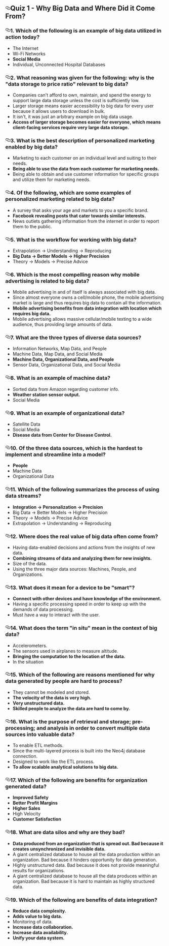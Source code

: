 
<html>
    <body>
            
  <div id="readme" class="Box-body readme blob js-code-block-container px-5">
    <article class="markdown-body entry-content" itemprop="text"><h1><a id="user-content-quiz-1---why-big-data-and-where-did-it-come-from" class="anchor" aria-hidden="true" href="https://github.com/AlessandroCorradini/University-of-California-San-Diego-Big-Data-Specialization/blob/master/01%20-%20Introduction%20to%20Big%20Data/Quiz%201%20-%20Why%20Big%20Data%20and%20Where%20Did%20it%20Come%20From.md#quiz-1---why-big-data-and-where-did-it-come-from"><svg class="octicon octicon-link" viewBox="0 0 16 16" version="1.1" width="16" height="16" aria-hidden="true"><path fill-rule="evenodd" d="M4 9h1v1H4c-1.5 0-3-1.69-3-3.5S2.55 3 4 3h4c1.45 0 3 1.69 3 3.5 0 1.41-.91 2.72-2 3.25V8.59c.58-.45 1-1.27 1-2.09C10 5.22 8.98 4 8 4H4c-.98 0-2 1.22-2 2.5S3 9 4 9zm9-3h-1v1h1c1 0 2 1.22 2 2.5S13.98 12 13 12H9c-.98 0-2-1.22-2-2.5 0-.83.42-1.64 1-2.09V6.25c-1.09.53-2 1.84-2 3.25C6 11.31 7.55 13 9 13h4c1.45 0 3-1.69 3-3.5S14.5 6 13 6z"></path></svg></a>Quiz 1 - Why Big Data and Where Did it Come From?</h1>
<h3><a id="user-content-1-which-of-the-following-is-an-example-of-big-data-utilized-in-action-today" class="anchor" aria-hidden="true" href="https://github.com/AlessandroCorradini/University-of-California-San-Diego-Big-Data-Specialization/blob/master/01%20-%20Introduction%20to%20Big%20Data/Quiz%201%20-%20Why%20Big%20Data%20and%20Where%20Did%20it%20Come%20From.md#1-which-of-the-following-is-an-example-of-big-data-utilized-in-action-today"><svg class="octicon octicon-link" viewBox="0 0 16 16" version="1.1" width="16" height="16" aria-hidden="true"><path fill-rule="evenodd" d="M4 9h1v1H4c-1.5 0-3-1.69-3-3.5S2.55 3 4 3h4c1.45 0 3 1.69 3 3.5 0 1.41-.91 2.72-2 3.25V8.59c.58-.45 1-1.27 1-2.09C10 5.22 8.98 4 8 4H4c-.98 0-2 1.22-2 2.5S3 9 4 9zm9-3h-1v1h1c1 0 2 1.22 2 2.5S13.98 12 13 12H9c-.98 0-2-1.22-2-2.5 0-.83.42-1.64 1-2.09V6.25c-1.09.53-2 1.84-2 3.25C6 11.31 7.55 13 9 13h4c1.45 0 3-1.69 3-3.5S14.5 6 13 6z"></path></svg></a>1. Which of the following is an example of big data utilized in action today?</h3>

<ul>
          
<li>The Internet</li>
<li>Wi-Fi Networks</li>
<li><strong>Social Media</strong></li>
<li>Individual, Unconnected Hospital Databases</li>
</ul>
<h3><a id="user-content-2-what-reasoning-was-given-for-the-following-why-is-the-data-storage-to-price-ratio-relevant-to-big-data" class="anchor" aria-hidden="true" href="https://github.com/AlessandroCorradini/University-of-California-San-Diego-Big-Data-Specialization/blob/master/01%20-%20Introduction%20to%20Big%20Data/Quiz%201%20-%20Why%20Big%20Data%20and%20Where%20Did%20it%20Come%20From.md#2-what-reasoning-was-given-for-the-following-why-is-the-data-storage-to-price-ratio-relevant-to-big-data"><svg class="octicon octicon-link" viewBox="0 0 16 16" version="1.1" width="16" height="16" aria-hidden="true"><path fill-rule="evenodd" d="M4 9h1v1H4c-1.5 0-3-1.69-3-3.5S2.55 3 4 3h4c1.45 0 3 1.69 3 3.5 0 1.41-.91 2.72-2 3.25V8.59c.58-.45 1-1.27 1-2.09C10 5.22 8.98 4 8 4H4c-.98 0-2 1.22-2 2.5S3 9 4 9zm9-3h-1v1h1c1 0 2 1.22 2 2.5S13.98 12 13 12H9c-.98 0-2-1.22-2-2.5 0-.83.42-1.64 1-2.09V6.25c-1.09.53-2 1.84-2 3.25C6 11.31 7.55 13 9 13h4c1.45 0 3-1.69 3-3.5S14.5 6 13 6z"></path></svg></a>2. What reasoning was given for the following: why is the "data storage to price ratio" relevant to big data?</h3>
<ul>
<li>Companies can't afford to own, maintain, and spend the energy to support large data storage unless the cost is sufficiently low.</li>
<li>Larger storage means easier accessibility to big data for every user because it allows users to download in bulk.</li>
<li>It isn't, it was just an arbitrary example on big data usage.</li>
<li><strong>Access of larger storage becomes easier for everyone, which means client-facing services require very large data storage.</strong></li>
</ul>
<h3><a id="user-content-3-what-is-the-best-description-of-personalized-marketing-enabled-by-big-data" class="anchor" aria-hidden="true" href="https://github.com/AlessandroCorradini/University-of-California-San-Diego-Big-Data-Specialization/blob/master/01%20-%20Introduction%20to%20Big%20Data/Quiz%201%20-%20Why%20Big%20Data%20and%20Where%20Did%20it%20Come%20From.md#3-what-is-the-best-description-of-personalized-marketing-enabled-by-big-data"><svg class="octicon octicon-link" viewBox="0 0 16 16" version="1.1" width="16" height="16" aria-hidden="true"><path fill-rule="evenodd" d="M4 9h1v1H4c-1.5 0-3-1.69-3-3.5S2.55 3 4 3h4c1.45 0 3 1.69 3 3.5 0 1.41-.91 2.72-2 3.25V8.59c.58-.45 1-1.27 1-2.09C10 5.22 8.98 4 8 4H4c-.98 0-2 1.22-2 2.5S3 9 4 9zm9-3h-1v1h1c1 0 2 1.22 2 2.5S13.98 12 13 12H9c-.98 0-2-1.22-2-2.5 0-.83.42-1.64 1-2.09V6.25c-1.09.53-2 1.84-2 3.25C6 11.31 7.55 13 9 13h4c1.45 0 3-1.69 3-3.5S14.5 6 13 6z"></path></svg></a>3. What is the best description of personalized marketing enabled by big data?</h3>
<ul>
<li>Marketing to each customer on an individual level and suiting to their needs.</li>
<li><strong>Being able to use the data from each customer for marketing needs.</strong></li>
<li>Being able to obtain and use customer information for specific groups and utilize them for marketing needs.</li>
</ul>
<h3><a id="user-content-4-of-the-following-which-are-some-examples-of-personalized-marketing-related-to-big-data" class="anchor" aria-hidden="true" href="https://github.com/AlessandroCorradini/University-of-California-San-Diego-Big-Data-Specialization/blob/master/01%20-%20Introduction%20to%20Big%20Data/Quiz%201%20-%20Why%20Big%20Data%20and%20Where%20Did%20it%20Come%20From.md#4-of-the-following-which-are-some-examples-of-personalized-marketing-related-to-big-data"><svg class="octicon octicon-link" viewBox="0 0 16 16" version="1.1" width="16" height="16" aria-hidden="true"><path fill-rule="evenodd" d="M4 9h1v1H4c-1.5 0-3-1.69-3-3.5S2.55 3 4 3h4c1.45 0 3 1.69 3 3.5 0 1.41-.91 2.72-2 3.25V8.59c.58-.45 1-1.27 1-2.09C10 5.22 8.98 4 8 4H4c-.98 0-2 1.22-2 2.5S3 9 4 9zm9-3h-1v1h1c1 0 2 1.22 2 2.5S13.98 12 13 12H9c-.98 0-2-1.22-2-2.5 0-.83.42-1.64 1-2.09V6.25c-1.09.53-2 1.84-2 3.25C6 11.31 7.55 13 9 13h4c1.45 0 3-1.69 3-3.5S14.5 6 13 6z"></path></svg></a>4. Of the following, which are some examples of personalized marketing related to big data?</h3>
<ul>
<li>A survey that asks your age and markets to you a specific brand.</li>
<li><strong>Facebook revealing posts that cater towards similar interests.</strong></li>
<li>News outlets gathering information from the internet in order to report them to the public.</li>
</ul>
<h3><a id="user-content-5-what-is-the-workflow-for-working-with-big-data" class="anchor" aria-hidden="true" href="https://github.com/AlessandroCorradini/University-of-California-San-Diego-Big-Data-Specialization/blob/master/01%20-%20Introduction%20to%20Big%20Data/Quiz%201%20-%20Why%20Big%20Data%20and%20Where%20Did%20it%20Come%20From.md#5-what-is-the-workflow-for-working-with-big-data"><svg class="octicon octicon-link" viewBox="0 0 16 16" version="1.1" width="16" height="16" aria-hidden="true"><path fill-rule="evenodd" d="M4 9h1v1H4c-1.5 0-3-1.69-3-3.5S2.55 3 4 3h4c1.45 0 3 1.69 3 3.5 0 1.41-.91 2.72-2 3.25V8.59c.58-.45 1-1.27 1-2.09C10 5.22 8.98 4 8 4H4c-.98 0-2 1.22-2 2.5S3 9 4 9zm9-3h-1v1h1c1 0 2 1.22 2 2.5S13.98 12 13 12H9c-.98 0-2-1.22-2-2.5 0-.83.42-1.64 1-2.09V6.25c-1.09.53-2 1.84-2 3.25C6 11.31 7.55 13 9 13h4c1.45 0 3-1.69 3-3.5S14.5 6 13 6z"></path></svg></a>5. What is the workflow for working with big data?</h3>
<ul>
<li>Extrapolation -&gt; Understanding -&gt; Reproducing</li>
<li><strong>Big Data -&gt; Better Models -&gt; Higher Precision</strong></li>
<li>Theory -&gt; Models -&gt; Precise Advice</li>
</ul>
<h3><a id="user-content-6-which-is-the-most-compelling-reason-why-mobile-advertising-is-related-to-big-data" class="anchor" aria-hidden="true" href="https://github.com/AlessandroCorradini/University-of-California-San-Diego-Big-Data-Specialization/blob/master/01%20-%20Introduction%20to%20Big%20Data/Quiz%201%20-%20Why%20Big%20Data%20and%20Where%20Did%20it%20Come%20From.md#6-which-is-the-most-compelling-reason-why-mobile-advertising-is-related-to-big-data"><svg class="octicon octicon-link" viewBox="0 0 16 16" version="1.1" width="16" height="16" aria-hidden="true"><path fill-rule="evenodd" d="M4 9h1v1H4c-1.5 0-3-1.69-3-3.5S2.55 3 4 3h4c1.45 0 3 1.69 3 3.5 0 1.41-.91 2.72-2 3.25V8.59c.58-.45 1-1.27 1-2.09C10 5.22 8.98 4 8 4H4c-.98 0-2 1.22-2 2.5S3 9 4 9zm9-3h-1v1h1c1 0 2 1.22 2 2.5S13.98 12 13 12H9c-.98 0-2-1.22-2-2.5 0-.83.42-1.64 1-2.09V6.25c-1.09.53-2 1.84-2 3.25C6 11.31 7.55 13 9 13h4c1.45 0 3-1.69 3-3.5S14.5 6 13 6z"></path></svg></a>6. Which is the most compelling reason why mobile advertising is related to big data?</h3>
<ul>
<li>Mobile advertising in and of itself is always associated with big data.</li>
<li>Since almost everyone owns a cell/mobile phone, the mobile advertising market is large and thus requires big data to contain all the information.</li>
<li><strong>Mobile advertising benefits from data integration with location which requires big data.</strong></li>
<li>Mobile advertising allows massive cellular/mobile texting to a wide audience, thus providing large amounts of data.</li>
</ul>
<h3><a id="user-content-7-what-are-the-three-types-of-diverse-data-sources" class="anchor" aria-hidden="true" href="https://github.com/AlessandroCorradini/University-of-California-San-Diego-Big-Data-Specialization/blob/master/01%20-%20Introduction%20to%20Big%20Data/Quiz%201%20-%20Why%20Big%20Data%20and%20Where%20Did%20it%20Come%20From.md#7-what-are-the-three-types-of-diverse-data-sources"><svg class="octicon octicon-link" viewBox="0 0 16 16" version="1.1" width="16" height="16" aria-hidden="true"><path fill-rule="evenodd" d="M4 9h1v1H4c-1.5 0-3-1.69-3-3.5S2.55 3 4 3h4c1.45 0 3 1.69 3 3.5 0 1.41-.91 2.72-2 3.25V8.59c.58-.45 1-1.27 1-2.09C10 5.22 8.98 4 8 4H4c-.98 0-2 1.22-2 2.5S3 9 4 9zm9-3h-1v1h1c1 0 2 1.22 2 2.5S13.98 12 13 12H9c-.98 0-2-1.22-2-2.5 0-.83.42-1.64 1-2.09V6.25c-1.09.53-2 1.84-2 3.25C6 11.31 7.55 13 9 13h4c1.45 0 3-1.69 3-3.5S14.5 6 13 6z"></path></svg></a>7. What are the three types of diverse data sources?</h3>
<ul>
<li>Information Networks, Map Data, and People</li>
<li>Machine Data, Map Data, and Social Media</li>
<li><strong>Machine Data, Organizational Data, and People</strong></li>
<li>Sensor Data, Organizational Data, and Social Media</li>
</ul>
<h3><a id="user-content-8-what-is-an-example-of-machine-data" class="anchor" aria-hidden="true" href="https://github.com/AlessandroCorradini/University-of-California-San-Diego-Big-Data-Specialization/blob/master/01%20-%20Introduction%20to%20Big%20Data/Quiz%201%20-%20Why%20Big%20Data%20and%20Where%20Did%20it%20Come%20From.md#8-what-is-an-example-of-machine-data"><svg class="octicon octicon-link" viewBox="0 0 16 16" version="1.1" width="16" height="16" aria-hidden="true"><path fill-rule="evenodd" d="M4 9h1v1H4c-1.5 0-3-1.69-3-3.5S2.55 3 4 3h4c1.45 0 3 1.69 3 3.5 0 1.41-.91 2.72-2 3.25V8.59c.58-.45 1-1.27 1-2.09C10 5.22 8.98 4 8 4H4c-.98 0-2 1.22-2 2.5S3 9 4 9zm9-3h-1v1h1c1 0 2 1.22 2 2.5S13.98 12 13 12H9c-.98 0-2-1.22-2-2.5 0-.83.42-1.64 1-2.09V6.25c-1.09.53-2 1.84-2 3.25C6 11.31 7.55 13 9 13h4c1.45 0 3-1.69 3-3.5S14.5 6 13 6z"></path></svg></a>8. What is an example of machine data?</h3>
<ul>
<li>Sorted data from Amazon regarding customer info.</li>
<li><strong>Weather station sensor output.</strong></li>
<li>Social Media</li>
</ul>
<h3><a id="user-content-9-what-is-an-example-of-organizational-data" class="anchor" aria-hidden="true" href="https://github.com/AlessandroCorradini/University-of-California-San-Diego-Big-Data-Specialization/blob/master/01%20-%20Introduction%20to%20Big%20Data/Quiz%201%20-%20Why%20Big%20Data%20and%20Where%20Did%20it%20Come%20From.md#9-what-is-an-example-of-organizational-data"><svg class="octicon octicon-link" viewBox="0 0 16 16" version="1.1" width="16" height="16" aria-hidden="true"><path fill-rule="evenodd" d="M4 9h1v1H4c-1.5 0-3-1.69-3-3.5S2.55 3 4 3h4c1.45 0 3 1.69 3 3.5 0 1.41-.91 2.72-2 3.25V8.59c.58-.45 1-1.27 1-2.09C10 5.22 8.98 4 8 4H4c-.98 0-2 1.22-2 2.5S3 9 4 9zm9-3h-1v1h1c1 0 2 1.22 2 2.5S13.98 12 13 12H9c-.98 0-2-1.22-2-2.5 0-.83.42-1.64 1-2.09V6.25c-1.09.53-2 1.84-2 3.25C6 11.31 7.55 13 9 13h4c1.45 0 3-1.69 3-3.5S14.5 6 13 6z"></path></svg></a>9. What is an example of organizational data?</h3>
<ul>
<li>Satellite Data</li>
<li>Social Media</li>
<li><strong>Disease data from Center for Disease Control.</strong></li>
</ul>
<h3><a id="user-content-10-of-the-three-data-sources-which-is-the-hardest-to-implement-and-streamline-into-a-model" class="anchor" aria-hidden="true" href="https://github.com/AlessandroCorradini/University-of-California-San-Diego-Big-Data-Specialization/blob/master/01%20-%20Introduction%20to%20Big%20Data/Quiz%201%20-%20Why%20Big%20Data%20and%20Where%20Did%20it%20Come%20From.md#10-of-the-three-data-sources-which-is-the-hardest-to-implement-and-streamline-into-a-model"><svg class="octicon octicon-link" viewBox="0 0 16 16" version="1.1" width="16" height="16" aria-hidden="true"><path fill-rule="evenodd" d="M4 9h1v1H4c-1.5 0-3-1.69-3-3.5S2.55 3 4 3h4c1.45 0 3 1.69 3 3.5 0 1.41-.91 2.72-2 3.25V8.59c.58-.45 1-1.27 1-2.09C10 5.22 8.98 4 8 4H4c-.98 0-2 1.22-2 2.5S3 9 4 9zm9-3h-1v1h1c1 0 2 1.22 2 2.5S13.98 12 13 12H9c-.98 0-2-1.22-2-2.5 0-.83.42-1.64 1-2.09V6.25c-1.09.53-2 1.84-2 3.25C6 11.31 7.55 13 9 13h4c1.45 0 3-1.69 3-3.5S14.5 6 13 6z"></path></svg></a>10. Of the three data sources, which is the hardest to implement and streamline into a model?</h3>
<ul>
<li><strong>People</strong></li>
<li>Machine Data</li>
<li>Organizational Data</li>
</ul>
<h3><a id="user-content-11-which-of-the-following-summarizes-the-process-of-using-data-streams" class="anchor" aria-hidden="true" href="https://github.com/AlessandroCorradini/University-of-California-San-Diego-Big-Data-Specialization/blob/master/01%20-%20Introduction%20to%20Big%20Data/Quiz%201%20-%20Why%20Big%20Data%20and%20Where%20Did%20it%20Come%20From.md#11-which-of-the-following-summarizes-the-process-of-using-data-streams"><svg class="octicon octicon-link" viewBox="0 0 16 16" version="1.1" width="16" height="16" aria-hidden="true"><path fill-rule="evenodd" d="M4 9h1v1H4c-1.5 0-3-1.69-3-3.5S2.55 3 4 3h4c1.45 0 3 1.69 3 3.5 0 1.41-.91 2.72-2 3.25V8.59c.58-.45 1-1.27 1-2.09C10 5.22 8.98 4 8 4H4c-.98 0-2 1.22-2 2.5S3 9 4 9zm9-3h-1v1h1c1 0 2 1.22 2 2.5S13.98 12 13 12H9c-.98 0-2-1.22-2-2.5 0-.83.42-1.64 1-2.09V6.25c-1.09.53-2 1.84-2 3.25C6 11.31 7.55 13 9 13h4c1.45 0 3-1.69 3-3.5S14.5 6 13 6z"></path></svg></a>11. Which of the following summarizes the process of using data streams?</h3>
<ul>
<li><strong>Integration -&gt; Personalization -&gt; Precision</strong></li>
<li>Big Data -&gt; Better Models -&gt; Higher Precision</li>
<li>Theory -&gt; Models -&gt; Precise Advice</li>
<li>Extrapolation -&gt; Understanding -&gt; Reproducing</li>
</ul>
<h3><a id="user-content-12-where-does-the-real-value-of-big-data-often-come-from" class="anchor" aria-hidden="true" href="https://github.com/AlessandroCorradini/University-of-California-San-Diego-Big-Data-Specialization/blob/master/01%20-%20Introduction%20to%20Big%20Data/Quiz%201%20-%20Why%20Big%20Data%20and%20Where%20Did%20it%20Come%20From.md#12-where-does-the-real-value-of-big-data-often-come-from"><svg class="octicon octicon-link" viewBox="0 0 16 16" version="1.1" width="16" height="16" aria-hidden="true"><path fill-rule="evenodd" d="M4 9h1v1H4c-1.5 0-3-1.69-3-3.5S2.55 3 4 3h4c1.45 0 3 1.69 3 3.5 0 1.41-.91 2.72-2 3.25V8.59c.58-.45 1-1.27 1-2.09C10 5.22 8.98 4 8 4H4c-.98 0-2 1.22-2 2.5S3 9 4 9zm9-3h-1v1h1c1 0 2 1.22 2 2.5S13.98 12 13 12H9c-.98 0-2-1.22-2-2.5 0-.83.42-1.64 1-2.09V6.25c-1.09.53-2 1.84-2 3.25C6 11.31 7.55 13 9 13h4c1.45 0 3-1.69 3-3.5S14.5 6 13 6z"></path></svg></a>12. Where does the real value of big data often come from?</h3>
<ul>
<li>Having data-enabled decisions and actions from the insights of new data.</li>
<li><strong>Combining streams of data and analyzing them for new insights.</strong></li>
<li>Size of the data.</li>
<li>Using the three major data sources: Machines, People, and Organizations.</li>
</ul>
<h3><a id="user-content-13-what-does-it-mean-for-a-device-to-be-smart" class="anchor" aria-hidden="true" href="https://github.com/AlessandroCorradini/University-of-California-San-Diego-Big-Data-Specialization/blob/master/01%20-%20Introduction%20to%20Big%20Data/Quiz%201%20-%20Why%20Big%20Data%20and%20Where%20Did%20it%20Come%20From.md#13-what-does-it-mean-for-a-device-to-be-smart"><svg class="octicon octicon-link" viewBox="0 0 16 16" version="1.1" width="16" height="16" aria-hidden="true"><path fill-rule="evenodd" d="M4 9h1v1H4c-1.5 0-3-1.69-3-3.5S2.55 3 4 3h4c1.45 0 3 1.69 3 3.5 0 1.41-.91 2.72-2 3.25V8.59c.58-.45 1-1.27 1-2.09C10 5.22 8.98 4 8 4H4c-.98 0-2 1.22-2 2.5S3 9 4 9zm9-3h-1v1h1c1 0 2 1.22 2 2.5S13.98 12 13 12H9c-.98 0-2-1.22-2-2.5 0-.83.42-1.64 1-2.09V6.25c-1.09.53-2 1.84-2 3.25C6 11.31 7.55 13 9 13h4c1.45 0 3-1.69 3-3.5S14.5 6 13 6z"></path></svg></a>13. What does it mean for a device to be "smart"?</h3>
<ul>
<li><strong>Connect with other devices and have knowledge of the environment.</strong></li>
<li>Having a specific processing speed in order to keep up with the demands of data processing.</li>
<li>Must have a way to interact with the user.</li>
</ul>
<h3><a id="user-content-14-what-does-the-term-in-situ-mean-in-the-context-of-big-data" class="anchor" aria-hidden="true" href="https://github.com/AlessandroCorradini/University-of-California-San-Diego-Big-Data-Specialization/blob/master/01%20-%20Introduction%20to%20Big%20Data/Quiz%201%20-%20Why%20Big%20Data%20and%20Where%20Did%20it%20Come%20From.md#14-what-does-the-term-in-situ-mean-in-the-context-of-big-data"><svg class="octicon octicon-link" viewBox="0 0 16 16" version="1.1" width="16" height="16" aria-hidden="true"><path fill-rule="evenodd" d="M4 9h1v1H4c-1.5 0-3-1.69-3-3.5S2.55 3 4 3h4c1.45 0 3 1.69 3 3.5 0 1.41-.91 2.72-2 3.25V8.59c.58-.45 1-1.27 1-2.09C10 5.22 8.98 4 8 4H4c-.98 0-2 1.22-2 2.5S3 9 4 9zm9-3h-1v1h1c1 0 2 1.22 2 2.5S13.98 12 13 12H9c-.98 0-2-1.22-2-2.5 0-.83.42-1.64 1-2.09V6.25c-1.09.53-2 1.84-2 3.25C6 11.31 7.55 13 9 13h4c1.45 0 3-1.69 3-3.5S14.5 6 13 6z"></path></svg></a>14. What does the term "in situ" mean in the context of big data?</h3>
<ul>
<li>Accelerometers.</li>
<li>The sensors used in airplanes to measure altitude.</li>
<li><strong>Bringing the computation to the location of the data.</strong></li>
<li>In the situation</li>
</ul>
<h3><a id="user-content-15-which-of-the-following-are-reasons-mentioned-for-why-data-generated-by-people-are-hard-to-process" class="anchor" aria-hidden="true" href="https://github.com/AlessandroCorradini/University-of-California-San-Diego-Big-Data-Specialization/blob/master/01%20-%20Introduction%20to%20Big%20Data/Quiz%201%20-%20Why%20Big%20Data%20and%20Where%20Did%20it%20Come%20From.md#15-which-of-the-following-are-reasons-mentioned-for-why-data-generated-by-people-are-hard-to-process"><svg class="octicon octicon-link" viewBox="0 0 16 16" version="1.1" width="16" height="16" aria-hidden="true"><path fill-rule="evenodd" d="M4 9h1v1H4c-1.5 0-3-1.69-3-3.5S2.55 3 4 3h4c1.45 0 3 1.69 3 3.5 0 1.41-.91 2.72-2 3.25V8.59c.58-.45 1-1.27 1-2.09C10 5.22 8.98 4 8 4H4c-.98 0-2 1.22-2 2.5S3 9 4 9zm9-3h-1v1h1c1 0 2 1.22 2 2.5S13.98 12 13 12H9c-.98 0-2-1.22-2-2.5 0-.83.42-1.64 1-2.09V6.25c-1.09.53-2 1.84-2 3.25C6 11.31 7.55 13 9 13h4c1.45 0 3-1.69 3-3.5S14.5 6 13 6z"></path></svg></a>15. Which of the following are reasons mentioned for why data generated by people are hard to process?</h3>
<ul>
<li>They cannot be modeled and stored.</li>
<li><strong>The velocity of the data is very high.</strong></li>
<li><strong>Very unstructured data.</strong></li>
<li><strong>Skilled people to analyze the data are hard to come by.</strong></li>
</ul>
<h3><a id="user-content-16-what-is-the-purpose-of-retrieval-and-storage-pre-processing-and-analysis-in-order-to-convert-multiple-data-sources-into-valuable-data" class="anchor" aria-hidden="true" href="https://github.com/AlessandroCorradini/University-of-California-San-Diego-Big-Data-Specialization/blob/master/01%20-%20Introduction%20to%20Big%20Data/Quiz%201%20-%20Why%20Big%20Data%20and%20Where%20Did%20it%20Come%20From.md#16-what-is-the-purpose-of-retrieval-and-storage-pre-processing-and-analysis-in-order-to-convert-multiple-data-sources-into-valuable-data"><svg class="octicon octicon-link" viewBox="0 0 16 16" version="1.1" width="16" height="16" aria-hidden="true"><path fill-rule="evenodd" d="M4 9h1v1H4c-1.5 0-3-1.69-3-3.5S2.55 3 4 3h4c1.45 0 3 1.69 3 3.5 0 1.41-.91 2.72-2 3.25V8.59c.58-.45 1-1.27 1-2.09C10 5.22 8.98 4 8 4H4c-.98 0-2 1.22-2 2.5S3 9 4 9zm9-3h-1v1h1c1 0 2 1.22 2 2.5S13.98 12 13 12H9c-.98 0-2-1.22-2-2.5 0-.83.42-1.64 1-2.09V6.25c-1.09.53-2 1.84-2 3.25C6 11.31 7.55 13 9 13h4c1.45 0 3-1.69 3-3.5S14.5 6 13 6z"></path></svg></a>16. What is the purpose of retrieval and storage; pre-processing; and analysis in order to convert multiple data sources into valuable data?</h3>
<ul>
<li>To enable ETL methods.</li>
<li>Since the multi-layered process is built into the Neo4j database connection.</li>
<li>Designed to work like the ETL process.</li>
<li><strong>To allow scalable analytical solutions to big data.</strong></li>
</ul>
<h3><a id="user-content-17-which-of-the-following-are-benefits-for-organization-generated-data" class="anchor" aria-hidden="true" href="https://github.com/AlessandroCorradini/University-of-California-San-Diego-Big-Data-Specialization/blob/master/01%20-%20Introduction%20to%20Big%20Data/Quiz%201%20-%20Why%20Big%20Data%20and%20Where%20Did%20it%20Come%20From.md#17-which-of-the-following-are-benefits-for-organization-generated-data"><svg class="octicon octicon-link" viewBox="0 0 16 16" version="1.1" width="16" height="16" aria-hidden="true"><path fill-rule="evenodd" d="M4 9h1v1H4c-1.5 0-3-1.69-3-3.5S2.55 3 4 3h4c1.45 0 3 1.69 3 3.5 0 1.41-.91 2.72-2 3.25V8.59c.58-.45 1-1.27 1-2.09C10 5.22 8.98 4 8 4H4c-.98 0-2 1.22-2 2.5S3 9 4 9zm9-3h-1v1h1c1 0 2 1.22 2 2.5S13.98 12 13 12H9c-.98 0-2-1.22-2-2.5 0-.83.42-1.64 1-2.09V6.25c-1.09.53-2 1.84-2 3.25C6 11.31 7.55 13 9 13h4c1.45 0 3-1.69 3-3.5S14.5 6 13 6z"></path></svg></a>17. Which of the following are benefits for organization generated data?</h3>
<ul>
<li><strong>Improved Safety</strong></li>
<li><strong>Better Profit Margins</strong></li>
<li><strong>Higher Sales</strong></li>
<li>High Velocity</li>
<li><strong>Customer Satisfaction</strong></li>
</ul>
<h3><a id="user-content-18-what-are-data-silos-and-why-are-they-bad" class="anchor" aria-hidden="true" href="https://github.com/AlessandroCorradini/University-of-California-San-Diego-Big-Data-Specialization/blob/master/01%20-%20Introduction%20to%20Big%20Data/Quiz%201%20-%20Why%20Big%20Data%20and%20Where%20Did%20it%20Come%20From.md#18-what-are-data-silos-and-why-are-they-bad"><svg class="octicon octicon-link" viewBox="0 0 16 16" version="1.1" width="16" height="16" aria-hidden="true"><path fill-rule="evenodd" d="M4 9h1v1H4c-1.5 0-3-1.69-3-3.5S2.55 3 4 3h4c1.45 0 3 1.69 3 3.5 0 1.41-.91 2.72-2 3.25V8.59c.58-.45 1-1.27 1-2.09C10 5.22 8.98 4 8 4H4c-.98 0-2 1.22-2 2.5S3 9 4 9zm9-3h-1v1h1c1 0 2 1.22 2 2.5S13.98 12 13 12H9c-.98 0-2-1.22-2-2.5 0-.83.42-1.64 1-2.09V6.25c-1.09.53-2 1.84-2 3.25C6 11.31 7.55 13 9 13h4c1.45 0 3-1.69 3-3.5S14.5 6 13 6z"></path></svg></a>18. What are data silos and why are they bad?</h3>
<ul>
<li><strong>Data produced from an organization that is spread out. Bad because it creates unsynchronized and invisible data.</strong></li>
<li>A giant centralized database to house all the data production within an organization. Bad because it hinders opportunity for data generation.</li>
<li>Highly unstructured data. Bad because it does not provide meaningful results for organizations.</li>
<li>A giant centralized database to house all the data produces within an organization. Bad because it is hard to maintain as highly structured data.</li>
</ul>
<h3><a id="user-content-19-which-of-the-following-are-benefits-of-data-integration" class="anchor" aria-hidden="true" href="https://github.com/AlessandroCorradini/University-of-California-San-Diego-Big-Data-Specialization/blob/master/01%20-%20Introduction%20to%20Big%20Data/Quiz%201%20-%20Why%20Big%20Data%20and%20Where%20Did%20it%20Come%20From.md#19-which-of-the-following-are-benefits-of-data-integration"><svg class="octicon octicon-link" viewBox="0 0 16 16" version="1.1" width="16" height="16" aria-hidden="true"><path fill-rule="evenodd" d="M4 9h1v1H4c-1.5 0-3-1.69-3-3.5S2.55 3 4 3h4c1.45 0 3 1.69 3 3.5 0 1.41-.91 2.72-2 3.25V8.59c.58-.45 1-1.27 1-2.09C10 5.22 8.98 4 8 4H4c-.98 0-2 1.22-2 2.5S3 9 4 9zm9-3h-1v1h1c1 0 2 1.22 2 2.5S13.98 12 13 12H9c-.98 0-2-1.22-2-2.5 0-.83.42-1.64 1-2.09V6.25c-1.09.53-2 1.84-2 3.25C6 11.31 7.55 13 9 13h4c1.45 0 3-1.69 3-3.5S14.5 6 13 6z"></path></svg></a>19. Which of the following are benefits of data integration?</h3>
<ul>
<li><strong>Reduce data complexity.</strong></li>
<li><strong>Adds value to big data.</strong></li>
<li>Monitoring of data.</li>
<li><strong>Increase data collaboration.</strong></li>
<li><strong>Increase data availability.</strong></li>
<li><strong>Unify your data system.</strong></li>
</ul>
</article>
  </div>

</body>
    </html>
